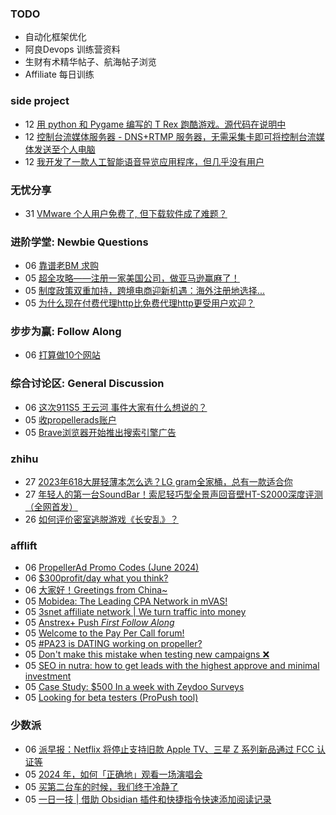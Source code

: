 ### TODO
-  自动化框架优化
-  阿良Devops 训练营资料
-  生财有术精华帖子、航海帖子浏览
-  Affiliate 每日训练

### side project
<!-- sideproject:START -->
-  12 [用 python 和 Pygame 编写的 T Rex 跑酷游戏。源代码在说明中](https://www.youtube.com/watch?v=pZySIXSelCA)
-  12 [控制台流媒体服务器 - DNS+RTMP 服务器，无需采集卡即可将控制台流媒体发送至个人电脑](https://github.com/Aioros/console-streaming-server)
-  12 [我开发了一款人工智能语音导览应用程序，但几乎没有用户](https://www.reddit.com/r/SideProject/comments/18gpp0e/ive_built_an_ai_audio_tour_app_but_have_almost_no/)<!-- sideproject:END -->


### 无忧分享
<!-- ruyo:START -->
-  31 [VMware 个人用户免费了, 但下载软件成了难题？](https://51.ruyo.net/18669.html)<!-- ruyo:END -->

### 进阶学堂: Newbie Questions
<!-- advertcn1:START -->
-  06 [靠谱老BM 求购](https://www.advertcn.com/thread-115249-1-1.html)
-  05 [超全攻略——注册一家美国公司，做亚马逊赢麻了！](https://www.advertcn.com/thread-115238-1-1.html)
-  05 [制度政策双重加持，跨境电商迎新机遇：海外注册地选择...](https://www.advertcn.com/thread-115233-1-1.html)
-  05 [为什么现在付费代理http比免费代理http更受用户欢迎？](https://www.advertcn.com/thread-115231-1-1.html)<!-- advertcn1:END -->

### 步步为赢: Follow Along
<!-- advertcn2:START -->
-  06 [打算做10个网站](https://www.advertcn.com/thread-115247-1-1.html)<!-- advertcn2:END -->

### 综合讨论区: General Discussion
<!-- advertcn3:START -->
-  06 [这次911S5 王云河 事件大家有什么想说的？](https://www.advertcn.com/thread-115248-1-1.html)
-  05 [收propellerads账户](https://www.advertcn.com/thread-115241-1-1.html)
-  05 [Brave浏览器开始推出搜索引擎广告](https://www.advertcn.com/thread-115236-1-1.html)<!-- advertcn3:END -->


### zhihu
<!-- zhihu:START -->
-  27 [2023年618大屏轻薄本怎么选？LG gram全家桶，总有一款适合你](http://zhuanlan.zhihu.com/p/632641888?utm_campaign=rss&utm_medium=rss&utm_source=rss&utm_content=title)
-  27 [年轻人的第一台SoundBar！索尼轻巧型全景声回音壁HT-S2000深度评测（全网首发）](http://zhuanlan.zhihu.com/p/630990296?utm_campaign=rss&utm_medium=rss&utm_source=rss&utm_content=title)
-  26 [如何评价密室逃脱游戏《长安乱》？](http://www.zhihu.com/question/563950552/answer/3045961312?utm_campaign=rss&utm_medium=rss&utm_source=rss&utm_content=title)<!-- zhihu:END -->

### afflift
<!-- afflift:START -->
-  06 [PropellerAd Promo Codes &lpar;June 2024&rpar;](https://afflift.com/f/threads/propellerad-promo-codes-june-2024.13246/)
-  06 [$300profit/day what you think?](https://afflift.com/f/threads/300profit-day-what-you-think.13245/)
-  06 [大家好！Greetings from China~](https://afflift.com/f/threads/%E5%A4%A7%E5%AE%B6%E5%A5%BD%EF%BC%81greetings-from-china.13242/)
-  05 [Mobidea: The Leading CPA Network in mVAS!](https://afflift.com/f/threads/mobidea-the-leading-cpa-network-in-mvas.13235/)
-  05 [3snet affiliate network | We turn traffic into money](https://afflift.com/f/threads/3snet-affiliate-network-we-turn-traffic-into-money.1333/)
-  05 [Anstrex+ Push *First Follow Along*](https://afflift.com/f/threads/anstrex-push-first-follow-along.13241/)
-  05 [Welcome to the Pay Per Call forum!](https://afflift.com/f/threads/welcome-to-the-pay-per-call-forum.13247/)
-  05 [#PA23 is DATING working on propeller?](https://afflift.com/f/threads/pa23-is-dating-working-on-propeller.11678/)
-  05 [Don&#39;t make this mistake when testing new campaigns ❌](https://afflift.com/f/threads/dont-make-this-mistake-when-testing-new-campaigns-%E2%9D%8C.8560/)
-  05 [SEO in nutra: how to get leads with the highest approve and minimal investment](https://afflift.com/f/threads/seo-in-nutra-how-to-get-leads-with-the-highest-approve-and-minimal-investment.13248/)
-  05 [Case Study: $500 In a week with Zeydoo Surveys](https://afflift.com/f/threads/case-study-500-in-a-week-with-zeydoo-surveys.13237/)
-  05 [Looking for beta testers &lpar;ProPush tool&rpar;](https://afflift.com/f/threads/looking-for-beta-testers-propush-tool.11522/)<!-- afflift:END -->

### 少数派
<!-- sspai:START -->
-  06 [派早报：Netflix 将停止支持旧款 Apple TV、三星 Z 系列新品通过 FCC 认证等](https://sspai.com/post/89400)
-  05 [2024 年，如何「正确地」观看一场演唱会](https://sspai.com/post/89101)
-  05 [买第二台车的时候，我们终于冷静了](https://sspai.com/post/89322)
-  05 [一日一技 | 借助 Obsidian 插件和快捷指令快速添加阅读记录](https://sspai.com/post/89317)<!-- sspai:END -->
